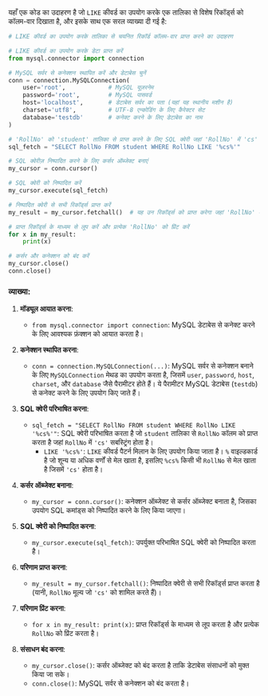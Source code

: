 यहाँ एक कोड का उदाहरण है जो `LIKE` कीवर्ड का उपयोग करके एक तालिका से विशेष रिकॉर्ड्स को कॉलम-वार दिखाता है, और इसके साथ एक सरल व्याख्या दी गई है:

```python
# LIKE कीवर्ड का उपयोग करके तालिका से चयनित रिकॉर्ड कॉलम-वार प्राप्त करने का उदाहरण

# LIKE कीवर्ड का उपयोग करके डेटा प्राप्त करें
from mysql.connector import connection

# MySQL सर्वर से कनेक्शन स्थापित करें और डेटाबेस चुनें
conn = connection.MySQLConnection(
    user='root',            # MySQL यूज़रनेम
    password='root',        # MySQL पासवर्ड
    host='localhost',       # डेटाबेस सर्वर का पता (यहां यह स्थानीय मशीन है)
    charset='utf8',         # UTF-8 एन्कोडिंग के लिए कैरेक्टर सेट
    database='testdb'       # कनेक्ट करने के लिए डेटाबेस का नाम
)

# 'RollNo' को 'student' तालिका से प्राप्त करने के लिए SQL क्वेरी जहां 'RollNo' में 'cs' होता है
sql_fetch = "SELECT RollNo FROM student WHERE RollNo LIKE '%cs%'"

# SQL क्वेरीज़ निष्पादित करने के लिए कर्सर ऑब्जेक्ट बनाएं
my_cursor = conn.cursor()

# SQL क्वेरी को निष्पादित करें
my_cursor.execute(sql_fetch)

# निष्पादित क्वेरी से सभी रिकॉर्ड्स प्राप्त करें
my_result = my_cursor.fetchall()  # यह उन रिकॉर्ड्स को प्राप्त करेगा जहां 'RollNo' में 'cs' सबस्ट्रिंग होता है

# प्राप्त रिकॉर्ड्स के माध्यम से लूप करें और प्रत्येक 'RollNo' को प्रिंट करें
for x in my_result:
    print(x)

# कर्सर और कनेक्शन को बंद करें
my_cursor.close()
conn.close()
```

### व्याख्या:

1. **मॉड्यूल आयात करना**:
   - `from mysql.connector import connection`: MySQL डेटाबेस से कनेक्ट करने के लिए आवश्यक फ़ंक्शन को आयात करता है।

2. **कनेक्शन स्थापित करना**:
   - `conn = connection.MySQLConnection(...)`: MySQL सर्वर से कनेक्शन बनाने के लिए `MySQLConnection` मेथड का उपयोग करता है, जिसमें `user`, `password`, `host`, `charset`, और `database` जैसे पैरामीटर होते हैं। ये पैरामीटर MySQL डेटाबेस (`testdb`) से कनेक्ट करने के लिए उपयोग किए जाते हैं।

3. **SQL क्वेरी परिभाषित करना**:
   - `sql_fetch = "SELECT RollNo FROM student WHERE RollNo LIKE '%cs%'"`: SQL क्वेरी परिभाषित करता है जो `student` तालिका से `RollNo` कॉलम को प्राप्त करता है जहां `RollNo` में `'cs'` सबस्ट्रिंग होता है।
     - `LIKE '%cs%'`: `LIKE` कीवर्ड पैटर्न मिलान के लिए उपयोग किया जाता है। `%` वाइल्डकार्ड है जो शून्य या अधिक वर्णों से मेल खाता है, इसलिए `%cs%` किसी भी `RollNo` से मेल खाता है जिसमें `'cs'` होता है।

4. **कर्सर ऑब्जेक्ट बनाना**:
   - `my_cursor = conn.cursor()`: कनेक्शन ऑब्जेक्ट से कर्सर ऑब्जेक्ट बनाता है, जिसका उपयोग SQL कमांड्स को निष्पादित करने के लिए किया जाएगा।

5. **SQL क्वेरी को निष्पादित करना**:
   - `my_cursor.execute(sql_fetch)`: उपर्युक्त परिभाषित SQL क्वेरी को निष्पादित करता है।

6. **परिणाम प्राप्त करना**:
   - `my_result = my_cursor.fetchall()`: निष्पादित क्वेरी से सभी रिकॉर्ड्स प्राप्त करता है (यानी, `RollNo` मूल्य जो `'cs'` को शामिल करते हैं)।

7. **परिणाम प्रिंट करना**:
   - `for x in my_result: print(x)`: प्राप्त रिकॉर्ड्स के माध्यम से लूप करता है और प्रत्येक `RollNo` को प्रिंट करता है।

8. **संसाधन बंद करना**:
   - `my_cursor.close()`: कर्सर ऑब्जेक्ट को बंद करता है ताकि डेटाबेस संसाधनों को मुक्त किया जा सके।
   - `conn.close()`: MySQL सर्वर से कनेक्शन को बंद करता है।
